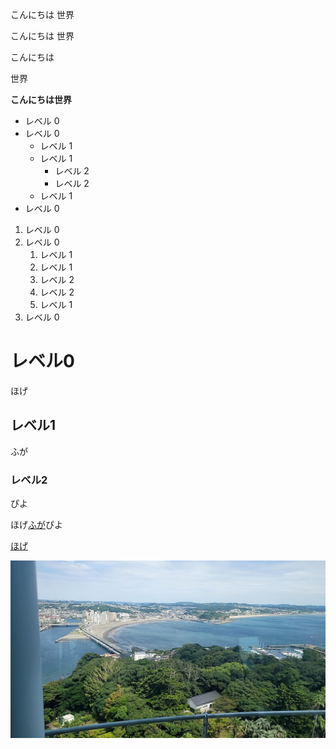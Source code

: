 こんにちは
世界

こんにちは  世界

こんにちは

世界

**こんにちは世界**

- レベル 0
- レベル 0
  - レベル 1
  - レベル 1
    - レベル 2
    - レベル 2
  - レベル 1
- レベル 0

1. レベル 0
1. レベル 0
    1. レベル 1
    1. レベル 1
      1. レベル 2
      1. レベル 2
    1. レベル 1
1. レベル 0

# レベル0
ほげ
## レベル1
ふが
### レベル2
ぴよ

ほげ[ふが](https://github.com/)ぴよ

[ほげ](./fuga/hoge.md)

![ほげ](./MicrosoftTeams-image.png)
